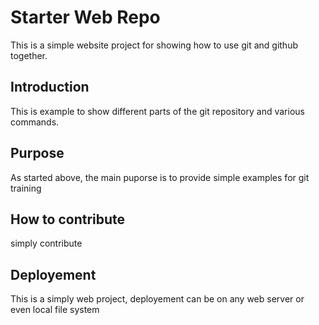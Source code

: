 # Starter Web Repo

This is a simple website project for showing
how to use git and github together.

## Introduction


This is example to show different parts of the git repository
and various commands.

## Purpose

As started above, the main puporse is to provide simple examples for git training

## How to contribute

simply contribute

## Deployement

This is a simply web project, deployement can be on any web server or even local file system